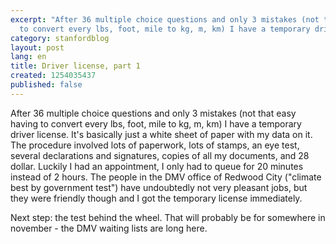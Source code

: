 ```yaml
---
excerpt: "After 36 multiple choice questions and only 3 mistakes (not that easy having
  to convert every lbs, foot, mile to kg, m, km) I have a temporary driver license."
category: stanfordblog
layout: post
lang: en
title: Driver license, part 1
created: 1254035437
published: false
---
```

After 36 multiple choice questions and only 3 mistakes (not that easy having to convert every lbs, foot, mile to kg, m, km) I have a temporary driver license. It's basically just a white sheet of paper with my data on it. The procedure involved lots of paperwork, lots of stamps, an eye test, several declarations and signatures, copies of all my documents, and 28 dollar. Luckily I had an appointment, I only had to queue for 20 minutes instead of 2 hours. The people in the DMV office of Redwood City ("climate best by government test") have undoubtedly not very pleasant jobs, but they were friendly though and I got the temporary license immediately.

Next step: the test behind the wheel. That will probably be for somewhere in november - the DMV waiting lists are long here.

